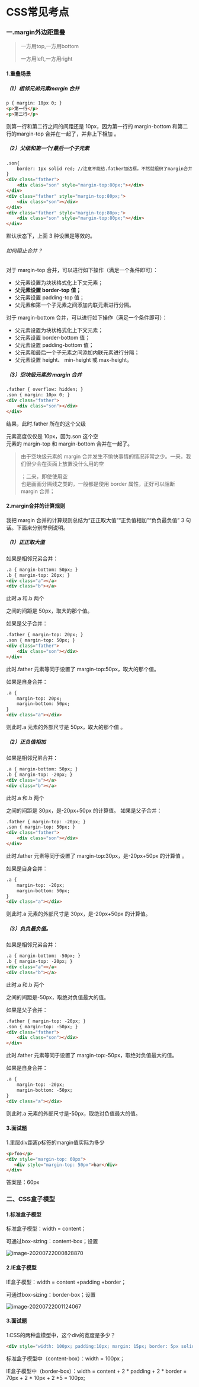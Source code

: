 # CSS常见考点

### 一.margin外边距重叠

> 一方用top,一方用bottom
>
> 一方用left,一方用right

#### 1.重叠场景

##### （1）相邻兄弟元素margin 合并

```html
p { margin: 10px 0; }
<p>第一行</p>
<p>第二行</p>
```

则第一行和第二行之间的间距还是 10px，因为第一行的 margin-bottom 和第二行的margin-top 合并在一起了，并非上下相加 。

##### （2）父级和第一个/最后一个子元素  

```html
.son{
	border: 1px solid red; //注意不能给.father加边框，不然就组织了margin合并
}
<div class="father">
	<div class="son" style="margin-top:80px;"></div>
</div>
<div class="father" style="margin-top:80px;">
	<div class="son"></div>
</div>
<div class="father" style="margin-top:80px;">
	<div class="son" style="margin-top:80px;"></div>
</div>
```

默认状态下，上面 3 种设置是等效的。

###### 如何阻止合并？

对于 margin-top 合并，可以进行如下操作（满足一个条件即可）：

- 父元素设置为块状格式化上下文元素；
- **父元素设置 border-top 值；**
- 父元素设置 padding-top 值；
- 父元素和第一个子元素之间添加内联元素进行分隔。  

对于 margin-bottom 合并，可以进行如下操作（满足一个条件即可）：

- 父元素设置为块状格式化上下文元素；
- 父元素设置 border-bottom 值；
- 父元素设置 padding-bottom 值；
- 父元素和最后一个子元素之间添加内联元素进行分隔；
- 父元素设置 height、 min-height 或 max-height。  

##### （3）空块级元素的 margin 合并

```html
.father { overflow: hidden; }
.son { margin: 10px 0; }
<div class="father">
	<div class="son"></div>
</div>
```

结果，此时.father 所在的这个父级<div>元素高度仅仅是 10px，因为.son 这个空<div>元素的 margin-top 和 margin-bottom 合并在一起了。  

> 由于空块级元素的 margin 合并发生不愉快事情的情况非常之少。一来，我们很少会在页面上放置没什么用的空<div>；二来，即使使用空<div>也是画画分隔线之类的，一般都是使用 border 属性，正好可以阻断 margin 合并；  

#### 2.margin合并的计算规则

我把 margin 合并的计算规则总结为“正正取大值”“正负值相加”“负负最负值” 3 句话。下面来分别举例说明。  

##### （1）正正取大值

如果是相邻兄弟合并：  

```html
.a { margin-bottom: 50px; }
.b { margin-top: 20px; }
<div class="a"></a>
<div class="b"></a>
```

此时.a 和.b 两个<div>之间的间距是 50px，取大的那个值。  

如果是父子合并：  

```html
.father { margin-top: 20px; }
.son { margin-top: 50px; }
<div class="father">
	<div class="son"></div>
</div>
```

此时.father 元素等同于设置了 margin-top:50px，取大的那个值。  

如果是自身合并：  

```html
.a {
    margin-top: 20px;
    margin-bottom: 50px;
}
<div class="a"></div>
```

则此时.a 元素的外部尺寸是 50px，取大的那个值 。

##### （2）正负值相加

如果是相邻兄弟合并：  

```html
.a { margin-bottom: 50px; }
.b { margin-top: -20px; }
<div class="a"></a>
<div class="b"></a>
```

此时.a 和.b 两个<div>之间的间距是 30px，是-20px+50px 的计算值。
如果是父子合并：  

```html
.father { margin-top: -20px; }
.son { margin-top: 50px; }
<div class="father">
	<div class="son"></div>
</div>
```

此时.father 元素等同于设置了 margin-top:30px，是-20px+50px 的计算值 。

如果是自身合并：  

```html
.a {
    margin-top: -20px;
    margin-bottom: 50px;
}
<div class="a"></div>
```

则此时.a 元素的外部尺寸是 30px，是-20px+50px 的计算值。  

##### （3）负负最负值。

如果是相邻兄弟合并：  

```html
.a { margin-bottom: -50px; }
.b { margin-top: -20px; }
<div class="a"></a>
<div class="b"></a>
```

此时.a 和.b 两个<div>之间的间距是-50px，取绝对负值最大的值。

如果是父子合并：

```html
.father { margin-top: -20px; }
.son { margin-top: -50px; }
<div class="father">
	<div class="son"></div>
</div>
```

此时.father 元素等同于设置了 margin-top:-50px，取绝对负值最大的值。  

如果是自身合并：  

```html
.a {
    margin-top: -20px;
    margin-bottom: -50px;
}
<div class="a"></div>
```

则此时.a 元素的外部尺寸是-50px，取绝对负值最大的值。  

#### 3.面试题

1.里层div距离p标签的margin值实际为多少

```html
<p>foo</p>
<div style="margin-top: 60px">       
   <div style="margin-top: 50px">bar</div>   
</div>
```

答案是：60px

### 二、CSS盒子模型

#### 1.标准盒子模型

标准盒子模型：width = content；

可通过box-sizing：content-box；设置

![image-20200722000828870](CSS%E5%B8%B8%E8%A7%81%E8%80%83%E7%82%B9/image-20200722000828870.png)

#### 2.IE盒子模型

IE盒子模型：width = content +padding +border；

可通过box-sizing：border-box；设置

![image-20200722001124067](CSS%E5%B8%B8%E8%A7%81%E8%80%83%E7%82%B9/image-20200722001124067.png)

#### 3.面试题

1.CSS的两种盒模型中，这个div的宽度是多少？

```html
<div style="width: 100px; padding:10px; margin: 15px; border: 5px solid red"></div>
```

标准盒子模型中（content-box）：width = 100px；

IE盒子模型中（border-box）：width = content + 2 * padding + 2 * border = 70px + 2 * 10px + 2 *5 = 100px;

